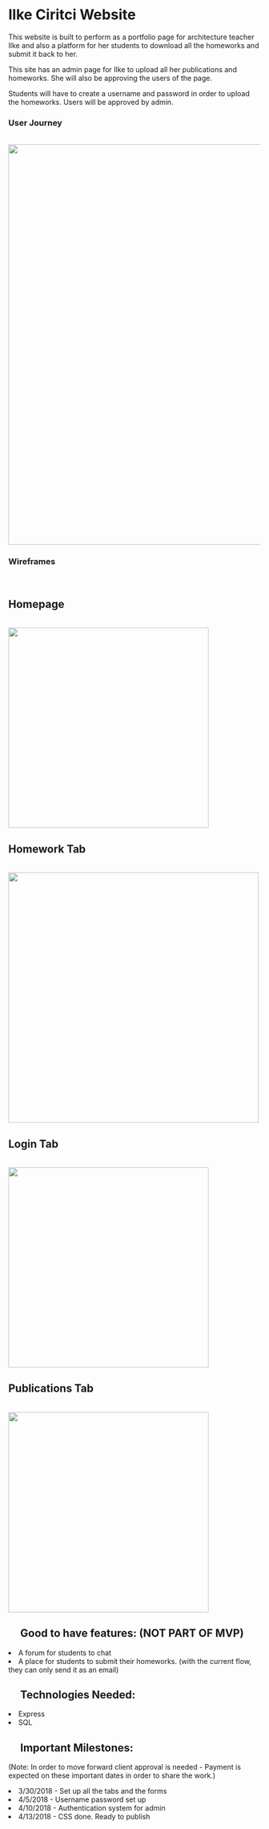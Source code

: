 
<h1>Ilke Ciritci Website</h1>


<p>
This website is built to perform as a portfolio page for architecture teacher Ilke and also a platform for her students to download all the homeworks and submit it back to her. 

This site has an admin page for Ilke to upload all her publications and homeworks. She will also be approving the users of the page. 

Students will have to create a username and password in order to upload the homeworks. Users will be approved by admin. 
</p>
<div>
    <p>  <h3> User Journey </h3><br>
        <img src="../master/wireframes/0userjourney.png" width="800"/>
    </p>

</div>
<div>
    <p> <h3> Wireframes</h3><br>
    <p> <h2> Homepage </h2> <br>
      <img src="../master/wireframes/1Homepage.png" width="400"/>
    </p>
    <p> <h2> Homework Tab</h2> <br>
      <img src="../master/wireframes/2Homework.png" width="500"/>
    </p>
    <p> <h2> Login Tab</h2> <br>
      <img src="../master/wireframes/3Login.png" width="400"/>
    </p>
    <p> <h2> Publications Tab</h2> <br>
      <img src="../master/wireframes/4Publications.png" width="400"/>
    </p>
</div>
<ul><h2>Good to have features: (NOT PART OF MVP)</h2></ul>
<li>A forum for students to chat</li>
<li>A place for students to submit their homeworks. (with the current flow, they can only send it as an email)</li>


<ul><h2> Technologies Needed: </h2></ul>

<li> Express </li>
<li> SQL </li>



<ul><h2> Important Milestones: </h2></ul>
<p>(Note: In order to move forward client approval is needed - Payment is expected on these important dates in order to share the work.)</p>
<li>3/30/2018 - Set up all the tabs and the forms</li>
<li>4/5/2018 - Username password set up</li>
<li>4/10/2018 - Authentication system for admin</li>
<li>4/13/2018 - CSS done. Ready to publish</li>


